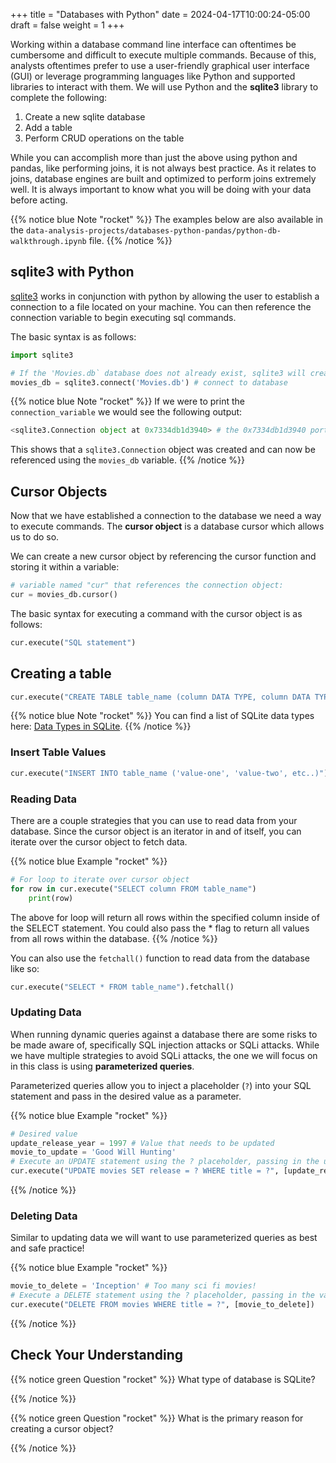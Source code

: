 +++
title = "Databases with Python"
date = 2024-04-17T10:00:24-05:00
draft = false
weight = 1
+++

Working within a database command line interface can oftentimes be cumbersome and difficult to execute multiple commands. Because of this, analysts oftentimes prefer to use a user-friendly graphical user interface (GUI) or leverage programming languages like Python and supported libraries to interact with them. We will use Python and the **sqlite3** library to complete the following:
1. Create a new sqlite database
1. Add a table
1. Perform CRUD operations on the table

While you can accomplish more than just the above using python and pandas, like performing joins, it is not always best practice. As it relates to joins, database engines are built and optimized to perform joins extremely well. It is always important to know what you will be doing with your data before acting.

{{% notice blue Note "rocket" %}}
The examples below are also available in the `data-analysis-projects/databases-python-pandas/python-db-walkthrough.ipynb` file.
{{% /notice %}}

## sqlite3 with Python

[sqlite3](https://docs.python.org/3/library/sqlite3.html) works in conjunction with python by allowing the user to establish a connection to a file located on your machine. You can then reference the connection variable to begin executing sql commands.

The basic syntax is as follows:

```python
import sqlite3

# If the 'Movies.db` database does not already exist, sqlite3 will create one!
movies_db = sqlite3.connect('Movies.db') # connect to database
```

{{% notice blue Note "rocket" %}}
If we were to print the `connection_variable` we would see the following output:

```python
<sqlite3.Connection object at 0x7334db1d3940> # the 0x7334db1d3940 portion will vary
```

This shows that a `sqlite3.Connection` object was created and can now be referenced using the `movies_db` variable.
{{% /notice %}}

## Cursor Objects

Now that we have established a connection to the database we need a way to execute commands. The **cursor object** is a database cursor which allows us to do so.

We can create a new cursor object by referencing the cursor function and storing it within a variable:

```python
# variable named "cur" that references the connection object:
cur = movies_db.cursor()
```

The basic syntax for executing a command with the cursor object is as follows:

```python
cur.execute("SQL statement")
```

## Creating a table

```python
cur.execute("CREATE TABLE table_name (column DATA TYPE, column DATA TYPE, etc..)")
```

{{% notice blue Note "rocket" %}}
You can find a list of SQLite data types here: [Data Types in SQLite](https://sqlite.org/datatype3.html).
{{% /notice %}}

### Insert Table Values

```python
cur.execute("INSERT INTO table_name ('value-one', 'value-two', etc..)")
```

### Reading Data

There are a couple strategies that you can use to read data from your database. Since the cursor object is an iterator in and of itself, you can iterate over the cursor object to fetch data.

{{% notice blue Example "rocket" %}}

```python
# For loop to iterate over cursor object
for row in cur.execute("SELECT column FROM table_name")
    print(row)
```

The above for loop will return all rows within the specified column inside of the SELECT statement. You could also pass the * flag to return all values from all rows within the database.
{{% /notice %}}

You can also use the `fetchall()` function to read data from the database like so:

```python
cur.execute("SELECT * FROM table_name").fetchall()
```

### Updating Data

When running dynamic queries against a database there are some risks to be made aware of, specifically SQL injection attacks or SQLi attacks. While we have multiple strategies to avoid SQLi attacks, the one we will focus on in this class is using **parameterized queries**.

Parameterized queries allow you to inject a placeholder (`?`) into your SQL statement and pass in the desired value as a parameter.

{{% notice blue Example "rocket" %}}
```python
# Desired value
update_release_year = 1997 # Value that needs to be updated
movie_to_update = 'Good Will Hunting'
# Execute an UPDATE statement using the ? placeholder, passing in the update variables as a list literal
cur.execute("UPDATE movies SET release = ? WHERE title = ?", [update_release_year, movie_to_update])
```
{{% /notice %}}

### Deleting Data

Similar to updating data we will want to use parameterized queries as best and safe practice!

{{% notice blue Example "rocket" %}}
```python
movie_to_delete = 'Inception' # Too many sci fi movies!
# Execute a DELETE statement using the ? placeholder, passing in the variable as a list literal
cur.execute("DELETE FROM movies WHERE title = ?", [movie_to_delete])
```
{{% /notice %}}

## Check Your Understanding

{{% notice green Question "rocket" %}}
What type of database is SQLite?

<!-- Solution: disk-based database, does not require its own server. Stored isnide of a file on your machine -->
{{% /notice %}}

{{% notice green Question "rocket" %}}
What is the primary reason for creating a cursor object?

<!-- Solution: Executing commands inside of the datastore -->
{{% /notice %}}
